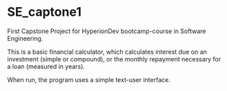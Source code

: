# SE_captone1
First Capstone Project for HyperionDev bootcamp-course in Software Engineering.

This is a basic financial calculator, which calculates interest due on an investment (simple or compound), or the monthly repayment necessary for a loan (measured in years).

When run, the program uses a simple text-user interface.

